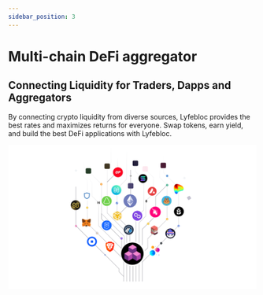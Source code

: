 ```yaml
---
sidebar_position: 3
---
```


# Multi-chain DeFi aggregator

## Connecting Liquidity for Traders, Dapps and Aggregators

By connecting crypto liquidity from diverse sources, Lyfebloc provides the best rates and maximizes returns for everyone. Swap tokens, earn yield, and build the best DeFi applications with Lyfebloc.




![](https://raw.githubusercontent.com/Lyfebloc/lyfebloc-docs/main/Lyfebloc-Multi-chain.png)

